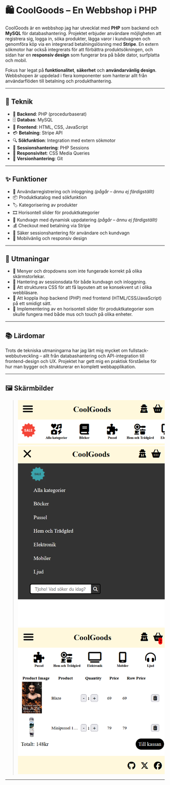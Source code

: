 # 🛍️ CoolGoods – En Webbshop i PHP

CoolGoods är en webbshop jag har utvecklat med **PHP** som backend och **MySQL** för databashantering. Projektet erbjuder användare möjligheten att registrera sig, logga in, söka produkter, lägga varor i kundvagnen och genomföra köp via en integrerad betalningslösning med **Stripe**. En extern sökmotor har också integrerats för att förbättra produktsökningen, och sidan har en **responsiv design** som fungerar bra på både dator, surfplatta och mobil.

Fokus har legat på **funktionalitet**, **säkerhet** och **användarvänlig design**. Webbshopen är uppdelad i flera komponenter som hanterar allt från användarflöden till betalning och produkthantering.

---

## 🧰 Teknik

- 🐘 **Backend**: PHP (procedurbaserat)
- 🗄️ **Databas**: MySQL
- 🎨 **Frontend**: HTML, CSS, JavaScript
- 💳 **Betalning**: Stripe API
- 🔍 **Sökfunktion**: Integration med extern sökmotor
- 🧠 **Sessionshantering**: PHP Sessions
- 📱 **Responsivitet**: CSS Media Queries
- 🧾 **Versionhantering**: Git

---

## ✨ Funktioner

- 👤 Användarregistrering och inloggning _(pågår – ännu ej färdigställt)_
- 📦 Produktkatalog med sökfunktion
- 🏷️ Kategorisering av produkter
- 🎞️ Horisontell slider för produktkategorier
- 🛒 Kundvagn med dynamisk uppdatering _(pågår – ännu ej färdigställt)_
- 💰 Checkout med betalning via Stripe
- 🔐 Säker sessionshantering för användare och kundvagn
- 📱 Mobilvänlig och responsiv design

---

## 🐛 Utmaningar

- 📐 Menyer och dropdowns som inte fungerade korrekt på olika skärmstorlekar.
- 🧮 Hantering av sessionsdata för både kundvagn och inloggning.
- 🎨 Att strukturera CSS för att få layouten att se konsekvent ut i olika webbläsare.
- 🔄 Att koppla ihop backend (PHP) med frontend (HTML/CSS/JavaScript) på ett smidigt sätt.
- 🎢 Implementering av en horisontell slider för produktkategorier som skulle fungera med både mus och touch på olika enheter.

---

## 📚 Lärdomar

Trots de tekniska utmaningarna har jag lärt mig mycket om fullstack-webbutveckling – allt från databashantering och API-integration till frontend-design och UX. Projektet har gett mig en praktisk förståelse för hur man bygger och strukturerar en komplett webbapplikation.

---

## 🖼️ Skärmbilder

> ![Startsida](assets/screenshots/shop250512-closemenu.png)  
> ![Menu](assets/screenshots/shop250512.png)
> ![Kundvagn](assets/screenshots/shop250512-cart.png)

---
